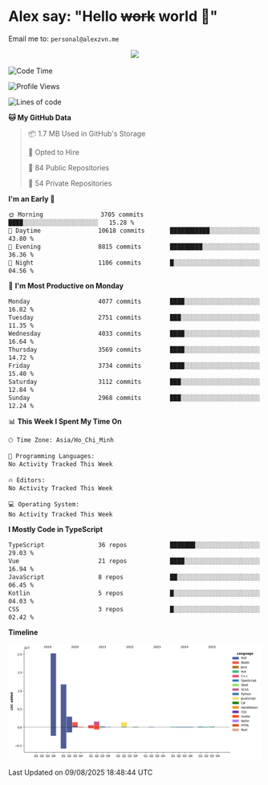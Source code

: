 # Alex say: "Hello ~~work~~ world 🐾"
Email me to: `personal@alexzvn.me`


<p align=center>
  <a href="https://skillicons.dev">
    <img src="https://skillicons.dev/icons?i=ts,js,php,nodejs,bun,vue,nuxt,react,svelte,tauri,laravel,rust,mongodb,docker,electron,redis,rabbitmq,tailwind,git,cloudflare,elysia,mysql,nginx,rollupjs,sentry,ubuntu,yarn,html,css,vite" />
  </a>
</p>

<!--START_SECTION:waka-->
![Code Time](http://img.shields.io/badge/Code%20Time-1%2C066%20hrs%2055%20mins-blue)

![Profile Views](http://img.shields.io/badge/Profile%20Views-0-blue)

![Lines of code](https://img.shields.io/badge/From%20Hello%20World%20I%27ve%20Written-40.8%20million%20lines%20of%20code-blue)

**🐱 My GitHub Data** 

> 📦 1.7 MB Used in GitHub's Storage 
 > 
> 💼 Opted to Hire
 > 
> 📜 84 Public Repositories 
 > 
> 🔑 54 Private Repositories 
 > 
**I'm an Early 🐤** 

```text
🌞 Morning                3705 commits        ████░░░░░░░░░░░░░░░░░░░░░   15.28 % 
🌆 Daytime                10618 commits       ███████████░░░░░░░░░░░░░░   43.80 % 
🌃 Evening                8815 commits        █████████░░░░░░░░░░░░░░░░   36.36 % 
🌙 Night                  1106 commits        █░░░░░░░░░░░░░░░░░░░░░░░░   04.56 % 
```
📅 **I'm Most Productive on Monday** 

```text
Monday                   4077 commits        ████░░░░░░░░░░░░░░░░░░░░░   16.82 % 
Tuesday                  2751 commits        ███░░░░░░░░░░░░░░░░░░░░░░   11.35 % 
Wednesday                4033 commits        ████░░░░░░░░░░░░░░░░░░░░░   16.64 % 
Thursday                 3569 commits        ████░░░░░░░░░░░░░░░░░░░░░   14.72 % 
Friday                   3734 commits        ████░░░░░░░░░░░░░░░░░░░░░   15.40 % 
Saturday                 3112 commits        ███░░░░░░░░░░░░░░░░░░░░░░   12.84 % 
Sunday                   2968 commits        ███░░░░░░░░░░░░░░░░░░░░░░   12.24 % 
```


📊 **This Week I Spent My Time On** 

```text
🕑︎ Time Zone: Asia/Ho_Chi_Minh

💬 Programming Languages: 
No Activity Tracked This Week

🔥 Editors: 
No Activity Tracked This Week

💻 Operating System: 
No Activity Tracked This Week
```

**I Mostly Code in TypeScript** 

```text
TypeScript               36 repos            ███████░░░░░░░░░░░░░░░░░░   29.03 % 
Vue                      21 repos            ████░░░░░░░░░░░░░░░░░░░░░   16.94 % 
JavaScript               8 repos             ██░░░░░░░░░░░░░░░░░░░░░░░   06.45 % 
Kotlin                   5 repos             █░░░░░░░░░░░░░░░░░░░░░░░░   04.03 % 
CSS                      3 repos             █░░░░░░░░░░░░░░░░░░░░░░░░   02.42 % 
```



**Timeline**

![Lines of Code chart](https://raw.githubusercontent.com/alexzvn/alexzvn/main/assets/bar_graph.png)


 Last Updated on 09/08/2025 18:48:44 UTC
<!--END_SECTION:waka-->
